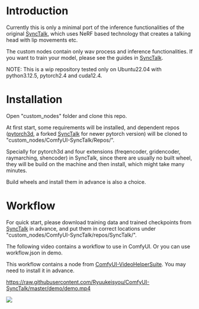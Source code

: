 # Introduction
Currently this is only a minimal port of the inference functionalities of the original [SyncTalk](https://github.com/ZiqiaoPeng/SyncTalk), which uses NeRF based technology that creates a talking head with lip movements etc.

The custom nodes contain only wav process and inference functionalities. If you want to train your model, please see the guides in [SyncTalk](https://github.com/ZiqiaoPeng/SyncTalk).

NOTE: This is a wip repository tested only on Ubuntu22.04 with python3.12.5, pytorch2.4 and cuda12.4.


# Installation
Open "custom_nodes" folder and clone this repo.

At first start, some requirements will be installed, and dependent repos ([pytorch3d](https://github.com/facebookresearch/pytorch3d/tree/main), a forked [SyncTalk](https://github.com/Ryuukeisyou/SyncTalk) for newer pytorch version) will be cloned to "custom_nodes/ComfyUI-SyncTalk/Repos/". 

Specially for pytorch3d and four extensions (freqencoder, gridencoder, raymarching, shencoder) in SyncTalk, since there are usually no built wheel, they will be build on the machine and then install, which might take many minutes.

Build wheels and install them in advance is also a choice.

# Workflow
For quick start, please download training data and trained checkpoints from [SyncTalk](https://github.com/ZiqiaoPeng/SyncTalk) in advance, and put them in correct locations under "custom_nodes/ComfyUI-SyncTalk/repos/SyncTalk/".

The following video contains a workflow to use in ComfyUI. Or you can use workflow.json in demo.

This workflow contains a node from [ComfyUI-VideoHelperSuite](https://github.com/Kosinkadink/ComfyUI-VideoHelperSuite). You may need to install it in advance.

https://raw.githubusercontent.com/Ryuukeisyou/ComfyUI-SyncTalk/master/demo/demo.mp4

<img src="demo/demo_workflow.png">
